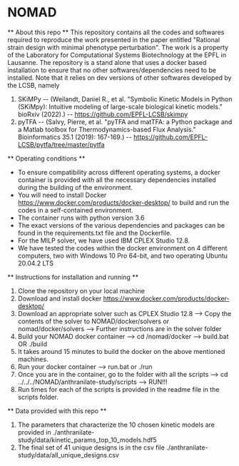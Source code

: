 # NOMAD
** About this repo **
This repository contains all the codes and softwares required to reproduce the work presented in the paper entitled
"Rational strain design with minimal phenotype perturbation".
The work is a property of the Laboratory for Computational Systems Biotechnology at the EPFL in Lausanne.
The repository is a stand alone that uses a docker based installation to ensure that no other softwares/dependencies need to be installed.
Note that it relies on dev versions of other softwares developed by the LCSB, namely

1. SKiMPy 
-- (Weilandt, Daniel R., et al. "Symbolic Kinetic Models in Python (SKiMpy): Intuitive modeling of large-scale biological kinetic models." bioRxiv (2022).)
-- https://github.com/EPFL-LCSB/skimpy
2. pyTFA
-- (Salvy, Pierre, et al. "pyTFA and matTFA: a Python package and a Matlab toolbox for Thermodynamics-based Flux Analysis." Bioinformatics 35.1 (2019): 167-169.)
-- https://github.com/EPFL-LCSB/pytfa/tree/master/pytfa

** Operating conditions **
- To ensure compatibility across different operating systems, a docker container is provided with all the necessary dependencies installed 
during the building of the environment.
- You will need to install Docker https://www.docker.com/products/docker-desktop/ to build and run the codes in a self-contained environment.
- The container runs with python version 3.6
- The exact versions of the various dependencies and packages can be found in the requirements.txt file and the Dockerfile.
- For the MILP solver, we have used IBM CPLEX Studio 12.8.
- We have tested the codes within the docker environment on 4 different computers, two with Windows 10 Pro 64-bit,
 and two operating Ubuntu 20.04.2 LTS 

** Instructions for installation and running ** 
1. Clone the repository on your local machine
2. Download and install docker https://www.docker.com/products/docker-desktop/
3. Download an appropriate solver such as CPLEX Studio 12.8
--> Copy the contents of the solver to NOMAD/docker/solvers or nomad/docker/solvers
--> Further instructions are in the solver folder
4. Build your NOMAD docker container
--> cd <base-directory>/nomad/docker
--> build.bat OR ./build
5. It takes around 15 minutes to build the docker on the above mentioned machines.  
6. Run your docker container
--> run.bat or ./run
7. Once you are in the container, go to the folder with all the scripts
--> cd ../../../NOMAD/anthranilate-study/scripts
--> RUN!!!   
8. Run times for each of the scripts is provided in the readme file in the scripts folder. 

** Data provided with this repo **
1. The parameters that characterize the 10 chosen kinetic models are provided in ./anthranilate-study/data/kinetic_params_top_10_models.hdf5
2. The final set of 41 unique designs is in the csv file ./anthranilate-study/data/all_unique_designs.csv
